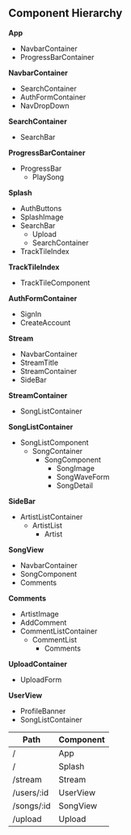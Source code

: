 ## Component Hierarchy

**App**
- NavbarContainer
- ProgressBarContainer

**NavbarContainer**
- SearchContainer
- AuthFormContainer
- NavDropDown

**SearchContainer**
- SearchBar

**ProgressBarContainer**
- ProgressBar
  - PlaySong

**Splash**
- AuthButtons
- SplashImage
- SearchBar
  - Upload
  - SearchContainer
- TrackTileIndex

**TrackTileIndex**
- TrackTileComponent

**AuthFormContainer**
- SignIn
- CreateAccount

**Stream**
- NavbarContainer
- StreamTitle
- StreamContainer
- SideBar

**StreamContainer**
- SongListContainer

**SongListContainer**
- SongListComponent
  - SongContainer
    - SongComponent
      - SongImage
      - SongWaveForm
      - SongDetail

**SideBar**
- ArtistListContainer
  - ArtistList
    - Artist

**SongView**
- NavbarContainer
- SongComponent
- Comments


**Comments**
- ArtistImage
- AddComment
- CommentListContainer
  - CommentList
    - Comments

**UploadContainer**
- UploadForm

**UserView**
- ProfileBanner
- SongListContainer


|Path         | Component   |
|-------------|-------------|
| /           | App         |
| /           | Splash      |
| /stream     | Stream      |
| /users/:id  | UserView    |
| /songs/:id  | SongView    |
| /upload     | Upload      |
